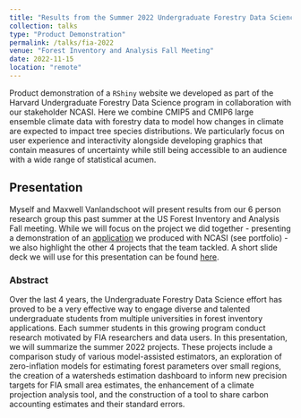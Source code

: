 ```yaml
---
title: "Results from the Summer 2022 Undergraduate Forestry Data Science Program"
collection: talks
type: "Product Demonstration"
permalink: /talks/fia-2022
venue: "Forest Inventory and Analysis Fall Meeting"
date: 2022-11-15
location: "remote"
---
```

Product demonstration of a `RShiny` website we developed as part of the Harvard Undergraduate Forestry Data Science program in collaboration with our stakeholder NCASI. Here we combine CMIP5 and CMIP6 large ensemble climate data with forestry data to model how changes in climate are expected to impact tree species distributions. We particularly focus on user experience and interactivity alongside developing graphics that contain measures of uncertainty while still being accessible to an audience with a wide range of statistical acumen. 

## Presentation
Myself and Maxwell Vanlandschoot will present results from our 6 person research group this past summer at the US Forest Inventory and Analysis Fall meeting. While we will focus on the project we did together - presenting a demonstration of an [application](https://ncasi-shiny-tools.shinyapps.io/CPAT_Ver2_Demo/) we produced with NCASI (see portfolio) - we also highlight the other 4 projects that the team tackled. A short slide deck we will use for this presentation can be found [here](http://julians42.github.io/files/FIA22_Stakeholders_Presentation.pdf).


### Abstract
Over the last 4 years, the Undergraduate Forestry Data Science effort has proved to be a very effective way to engage diverse and talented undergraduate students from multiple universities in forest inventory applications. Each summer students in this growing program conduct research motivated by FIA researchers and data users.  In this presentation, we will summarize the summer 2022 projects.  These projects include a comparison study of various model-assisted estimators, an exploration of zero-inflation models for estimating forest parameters over small regions, the creation of a watersheds estimation dashboard to inform new precision targets for FIA small area estimates, the enhancement of a climate projection analysis tool, and the construction of a tool to share carbon accounting estimates and their standard errors.  